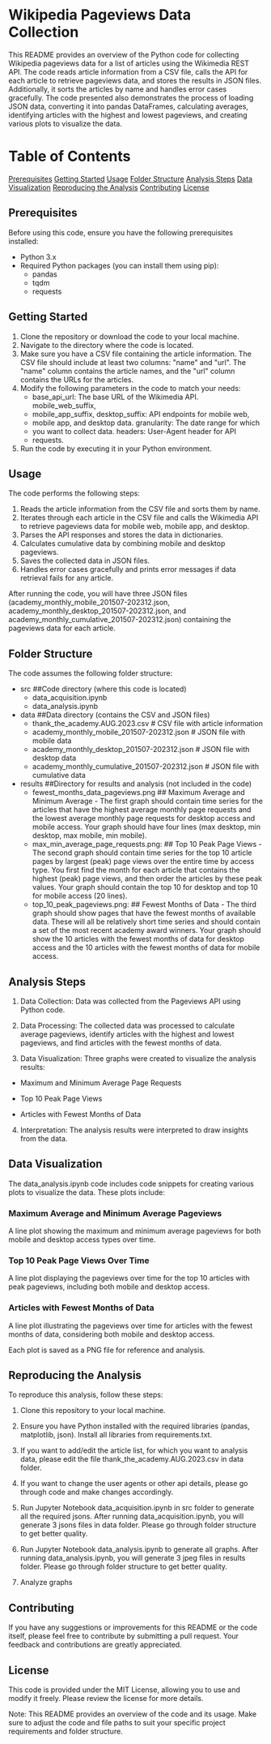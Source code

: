
# Wikipedia Pageviews Data Collection
This README provides an overview of the Python code for collecting Wikipedia pageviews data for a list of articles using the Wikimedia REST API. The code reads article information from a CSV file, calls the API for each article to retrieve pageviews data, and stores the results in JSON files. Additionally, it sorts the articles by name and handles error cases gracefully. The code presented also demonstrates the process of loading JSON data, converting it into pandas DataFrames, calculating averages, identifying articles with the highest and lowest pageviews, and creating various plots to visualize the data.
# Table of Contents
[Prerequisites](##Prerequisites)
[Getting Started](##GettingStarted)
[Usage](##Usage)
[Folder Structure](##FolderStructure)
[Analysis Steps](##AnalysisSteps)
[Data Visualization](##DataVisualization)
[Reproducing the Analysis](##ReproducingtheAnalysis)
[Contributing](##Contributing)
[License](##License)

## Prerequisites
Before using this code, ensure you have the following prerequisites installed:

 - Python 3.x 
 - Required Python packages (you can install them using pip):
	 - pandas 
	 - tqdm 
	 - requests

## Getting Started

 1. Clone the repository or download the code to your local machine.
 2. Navigate to the directory where the code is located.
 3. Make sure you have a CSV file containing the article information. The CSV file should include at least two columns: "name" and "url". The "name" column contains the article names, and the "url" column
    contains the URLs for the articles.
 4.  Modify the following parameters in the code to match your needs:
	 - base_api_url: The base URL of the Wikimedia API. mobile_web_suffix,
     - mobile_app_suffix, desktop_suffix: API endpoints for mobile web,
	 - mobile app, and desktop data. granularity: The date range for which
     - you want to collect data. headers: User-Agent header for API
     - requests. 
   5. Run the code by executing it in your Python environment.

## Usage
The code performs the following steps:
1. Reads the article information from the CSV file and sorts them by name.
2. Iterates through each article in the CSV file and calls the Wikimedia API to retrieve pageviews data for mobile web, mobile app, and desktop.
3. Parses the API responses and stores the data in dictionaries.
4. Calculates cumulative data by combining mobile and desktop pageviews.
5. Saves the collected data in JSON files.
6. Handles error cases gracefully and prints error messages if data retrieval fails for any article.

After running the code, you will have three JSON files (academy_monthly_mobile_201507-202312.json, academy_monthly_desktop_201507-202312.json, and academy_monthly_cumulative_201507-202312.json) containing the pageviews data for each article.

## Folder Structure
The code assumes the following folder structure:


- src     ##Code directory (where this code is located)
	- data_acquisition.ipynb
	- data_analysis.ipynb
- data ##Data directory (contains the CSV and JSON files)
  - thank_the_academy.AUG.2023.csv   # CSV file with article information
  - academy_monthly_mobile_201507-202312.json   # JSON file with mobile data
  - academy_monthly_desktop_201507-202312.json   # JSON file with desktop data
  - academy_monthly_cumulative_201507-202312.json   # JSON file with cumulative data
- results ##Directory for results and analysis (not included in the code)
	- fewest_months_data_pageviews.png  ## Maximum Average and Minimum Average - The first graph should contain time series for the articles that have the highest average monthly page requests and the lowest average monthly page requests for desktop access and mobile access. Your graph should have four lines (max desktop, min desktop, max mobile, min mobile).
	- max_min_average_page_requests.png: ## Top 10 Peak Page Views - The second graph should contain time series for the top 10 article pages by largest (peak) page views over the entire time by access type. You first find the month for each article that contains the highest (peak) page views, and then order the articles by these peak values. Your graph should contain the top 10 for desktop and top 10 for mobile access (20 lines).
	- top_10_peak_pageviews.png: ## Fewest Months of Data - The third graph should show pages that have the fewest months of available data. These will all be relatively short time series and should contain a set of the most recent academy award winners. Your graph should show the 10 articles with the fewest months of data for desktop access and the 10 articles with the fewest months of data for mobile access.

## Analysis Steps

1. Data Collection: Data was collected from the Pageviews API using Python code.

2. Data Processing: The collected data was processed to calculate average pageviews, identify articles with the highest and lowest pageviews, and find articles with the fewest months of data.

3. Data Visualization: Three graphs were created to visualize the analysis results:

- Maximum and Minimum Average Page Requests

- Top 10 Peak Page Views

- Articles with Fewest Months of Data

4. Interpretation: The analysis results were interpreted to draw insights from the data.

  ## Data Visualization

The data_analysis.ipynb code includes code snippets for creating various plots to visualize the data. These plots include:

### Maximum Average and Minimum Average Pageviews

A line plot showing the maximum and minimum average pageviews for both mobile and desktop access types over time.

### Top 10 Peak Page Views Over Time

A line plot displaying the pageviews over time for the top 10 articles with peak pageviews, including both mobile and desktop access.

### Articles with Fewest Months of Data

A line plot illustrating the pageviews over time for articles with the fewest months of data, considering both mobile and desktop access.

Each plot is saved as a PNG file for reference and analysis.

## Reproducing the Analysis

To reproduce this analysis, follow these steps:

1. Clone this repository to your local machine.

2. Ensure you have Python installed with the required libraries (pandas, matplotlib, json). Install all libraries from requirements.txt.

3. If you want to add/edit the article list, for which you want to analysis data, please edit the file thank_the_academy.AUG.2023.csv in data folder. 

4. If you want to change the user agents or other api details, please go through code and make changes accordingly.

5. Run Jupyter Notebook data_acquisition.ipynb in src folder to generate all the required jsons. After running data_acquisition.ipynb, you will generate 3 jsons files in data folder. Please go through folder structure to get better quality.

6. Run Jupyter Notebook data_analysis.ipynb to generate all graphs. After running data_analysis.ipynb, you will generate 3 jpeg files in results folder. Please go through folder structure to get better quality.

7. Analyze graphs

## Contributing

If you have any suggestions or improvements for this README or the code itself, please feel free to contribute by submitting a pull request. Your feedback and contributions are greatly appreciated.

## License
This code is provided under the MIT License, allowing you to use and modify it freely. Please review the license for more details.

Note: This README provides an overview of the code and its usage. Make sure to adjust the code and file paths to suit your specific project requirements and folder structure.